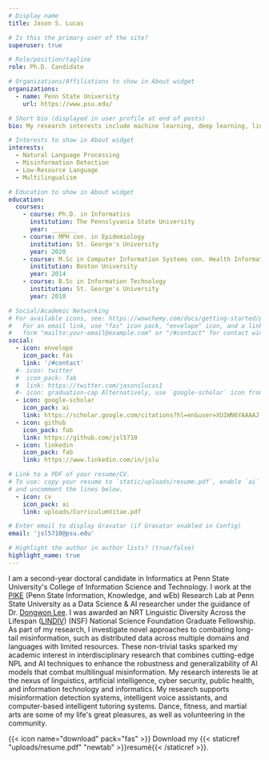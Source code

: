 ```yaml
---
# Display name
title: Jason S. Lucas

# Is this the primary user of the site?
superuser: true

# Role/position/tagline
role: Ph.D. Candidate

# Organizations/Affiliations to show in About widget
organizations:
  - name: Penn State University
    url: https://www.psu.edu/

# Short bio (displayed in user profile at end of posts)
bio: My research interests include machine learning, deep learning, lingisgistics, natural language processing, low-resource langauges and multilingualism.

# Interests to show in About widget
interests:
  - Natural Language Processing
  - Misinformation Detection
  - Low-Resource Language 
  - Multilingualism

# Education to show in About widget
education:
  courses:
    - course: Ph.D. in Informatics
      institution: The Pennslyvania State University
      year: _______
    - course: MPH con. in Epidemiology
      institution: St. George's University
      year: 2020
    - course: M.Sc in Computer Information Systems con. Health Informatics
      institution: Boston University
      year: 2014
    - course: B.Sc in Information Technology
      institution: St. George's University 
      year: 2010

# Social/Academic Networking
# For available icons, see: https://wowchemy.com/docs/getting-started/page-builder/#icons
#   For an email link, use "fas" icon pack, "envelope" icon, and a link in the
#   form "mailto:your-email@example.com" or "/#contact" for contact widget.
social:
  - icon: envelope
    icon_pack: fas
    link: '/#contact'
  #- icon: twitter
  #  icon_pack: fab
  #  link: https://twitter.com/jasonslucas1
  #- icon: graduation-cap Alternatively, use `google-scholar` icon from `ai` icon pack
  - icon: google-scholar 
    icon_pack: ai
    link: https://scholar.google.com/citations?hl=en&user=XU1WN6YAAAAJ
  - icon: github
    icon_pack: fab
    link: https://github.com/jsl5710
  - icon: linkedin
    icon_pack: fab
    link: https://www.linkedin.com/in/jslu

# Link to a PDF of your resume/CV.
# To use: copy your resume to `static/uploads/resume.pdf`, enable `ai` icons in `params.toml`,
# and uncomment the lines below.
  - icon: cv
    icon_pack: ai
    link: uploads/CurriculumVitae.pdf

# Enter email to display Gravatar (if Gravatar enabled in Config)
email: 'jsl5710@psu.edu'

# Highlight the author in author lists? (true/false)
highlight_name: true
---
```


I am a second-year doctoral candidate in Informatics at Penn State University's College of Information Science and Technology. I work at the [PIKE](https://pike.psu.edu/) (Penn State Information, Knowledge, and wEb) Research Lab at Penn State University as a Data Science & AI researcher under the guidance of Dr. [Dongwon Lee](https://pike.psu.edu/dongwon/). I was awarded an NRT Linguistic Diversity Across the Lifespan ([LINDIV](https://lindiv.la.psu.edu/)) (NSF) National Science Foundation Graduate Fellowship. As part of my research, I investigate novel approaches to combating long-tail misinformation, such as distributed data across multiple domains and languages with limited resources. These non-trivial tasks sparked my academic interest in interdisciplinary research that combines cutting-edge NPL and AI techniques to enhance the robustness and generalizability of AI models that combat multilingual misinformation. My research interests lie at the nexus of linguistics, artificial intelligence, cyber security, public health, and information technology and informatics. My research supports misinformation detection systems, intelligent voice assistants, and computer-based intelligent tutoring systems. Dance, fitness, and martial arts are some of my life's great pleasures, as well as volunteering in the community.

 {{< icon name="download" pack="fas" >}} Download my {{< staticref "uploads/resume.pdf" "newtab" >}}resumé{{< /staticref >}}.


